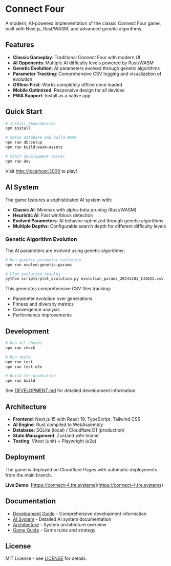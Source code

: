 # Connect Four

A modern, AI-powered implementation of the classic Connect Four game, built with Next.js, Rust/WASM, and advanced genetic algorithms.

## Features

- **Classic Gameplay**: Traditional Connect Four with modern UI
- **AI Opponents**: Multiple AI difficulty levels powered by Rust/WASM
- **Genetic Evolution**: AI parameters evolved through genetic algorithms
- **Parameter Tracking**: Comprehensive CSV logging and visualization of evolution
- **Offline-First**: Works completely offline once loaded
- **Mobile Optimized**: Responsive design for all devices
- **PWA Support**: Install as a native app

## Quick Start

```bash
# Install dependencies
npm install

# Setup database and build WASM
npm run db:setup
npm run build:wasm-assets

# Start development server
npm run dev
```

Visit [http://localhost:3000](http://localhost:3000) to play!

## AI System

The game features a sophisticated AI system with:

- **Classic AI**: Minimax with alpha-beta pruning (Rust/WASM)
- **Heuristic AI**: Fast win/block detection
- **Evolved Parameters**: AI behavior optimized through genetic algorithms
- **Multiple Depths**: Configurable search depth for different difficulty levels

### Genetic Algorithm Evolution

The AI parameters are evolved using genetic algorithms:

```bash
# Run genetic parameter evolution
npm run evolve:genetic-params

# Plot evolution results
python scripts/plot_evolution.py evolution_params_20241201_143022.csv
```

This generates comprehensive CSV files tracking:

- Parameter evolution over generations
- Fitness and diversity metrics
- Convergence analysis
- Performance improvements

## Development

```bash
# Run all checks
npm run check

# Run tests
npm run test
npm run test:e2e

# Build for production
npm run build
```

See [DEVELOPMENT.md](./docs/DEVELOPMENT.md) for detailed development information.

## Architecture

- **Frontend**: Next.js 15 with React 19, TypeScript, Tailwind CSS
- **AI Engine**: Rust compiled to WebAssembly
- **Database**: SQLite (local) / Cloudflare D1 (production)
- **State Management**: Zustand with Immer
- **Testing**: Vitest (unit) + Playwright (e2e)

## Deployment

The game is deployed on Cloudflare Pages with automatic deployments from the main branch.

**Live Demo**: [https://connect-4.tre.systems](https://connect-4.tre.systems)

## Documentation

- [Development Guide](./docs/DEVELOPMENT.md) - Comprehensive development information
- [AI System](./docs/AI-SYSTEM.md) - Detailed AI system documentation
- [Architecture](./docs/ARCHITECTURE.md) - System architecture overview
- [Game Guide](./docs/GAME-GUIDE.md) - Game rules and strategy

## License

MIT License - see [LICENSE](./LICENSE) for details.
